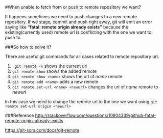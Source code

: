 #When unable to fetch from or push to remote repository we want?

It happens sometimes we need to push changes to a new remote repository. If we stage, commit and push right away, git will emit an error saying like **“fatal: remote origin already exists”** because the existing(currently used) remote url is conflicting with the one we want to push to.

###So how to solve it?

There are useful git commands for all cases related to remote repository url.

1. ``` git remote -v``` shows the current url
2. ``` git remote show ``` shows the added remote
3. ``` git remote show <name> ``` shows the url of *name* remote
4. ``` git remote add <name> ``` adds a new remote
5. ``` git remote set-url <name> <newurl> ``` changes the url of *name* remote to *newurl*

In this case we need to change the remote url to the one we want using ``` git remote set-url origin <newurl> ```

###Reference
http://stackoverflow.com/questions/10904339/github-fatal-remote-origin-already-exists

https://git-scm.com/docs/git-remote
